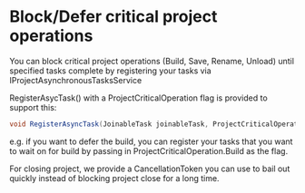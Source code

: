 Block/Defer critical project operations
=======================================

You can block critical project operations (Build, Save, Rename,
Unload) until specified tasks complete by registering your tasks via
IProjectAsynchronousTasksService

RegisterAsycTask() with a ProjectCriticalOperation flag is provided
to support this:

```csharp    
void RegisterAsyncTask(JoinableTask joinableTask, ProjectCriticalOperation operationFlags, bool registerFaultHandler = false)
```

e.g. if you want to defer the build, you can register your tasks that you
want to wait on for build by passing in ProjectCriticalOperation.Build as
the flag.

For closing project, we provide a CancellationToken you can use to bail
out quickly instead of blocking project close for a long time.
